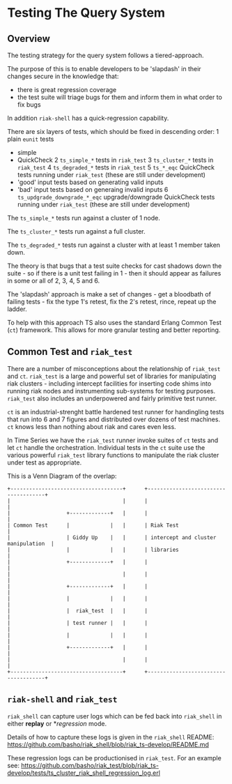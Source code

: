 # Testing The Query System

## Overview

The testing strategy for the query system follows a tiered-approach.

The purpose of this is to enable developers to be 'slapdash' in their changes secure in the knowledge that:
* there is great regression coverage
* the test suite will triage bugs for them and inform them in what order to fix bugs

In addition `riak-shell` has a quick-regression capability.

There are six layers of tests, which should be fixed in descending order:
1 plain `eunit` tests
  - simple
  - QuickCheck
2 `ts_simple_*` tests in `riak_test`
3 `ts_cluster_*` tests in `riak_test`
4 `ts_degraded_*` tests in `riak_test`
5 `ts_*_eqc` QuickCheck tests running under `riak_test` (these are still under development)
  - 'good' input tests based on generating valid inputs
  - 'bad' input tests based on generaing invalid inputs
6 `ts_updgrade_downgrade_*_eqc` upgrade/downgrade QuickCheck tests running under `riak_test` (these are still under development)

The `ts_simple_*` tests run against a cluster of 1 node.

The `ts_cluster_*` tests run against a full cluster.

The `ts_degraded_*` tests run against a cluster with at least 1 member taken down.

The theory is that bugs that a test suite checks for cast shadows down the suite - so if there is a unit test failing in 1 - then it should appear as failures in some or all of 2, 3, 4, 5 and 6.

The 'slapdash' approach is make a set of changes - get a bloodbath of failing tests - fix the type 1's retest, fix the 2's retest, rince, repeat up the ladder.

To help with this approach TS also uses the standard Erlang Common Test (`ct`) framework. This allows for more granular testing and better reporting.

## Common Test and `riak_test`

There are a number of misconceptions about the relationship of `riak_test` and `ct`. `riak_test` is a large and powerful set of libraries for manipulating riak clusters - including intercept facilities for inserting code shims into running riak nodes and instrumenting sub-systems for testing purposes. `riak_test` also includes an underpowered and fairly primitive test runner.

`ct` is an industrial-strenght battle hardened test runner for handingling tests that run into 6 and 7 figures and distributed over dozens of test machines. `ct` knows less than nothing about riak and cares even less.

In Time Series we have the `riak_test` runner invoke suites of `ct` tests and let `ct` handle the orchestration. Individual tests in the `ct` suite use the various powerful `riak_test` library functions to manipulate the riak cluster under test as appropriate.

This is a Venn Diagram of the overlap:

```
+------------------------------------+      +-------------------------------------+
|                                    |      |                                     |
|                  +-------------+   |      |                                     |
| Common Test      |             |   |      | Riak Test                           |
|                  | Giddy Up    |   |      | intercept and cluster manipulation  |
|                  |             |   |      | libraries                           |
|                  +-------------+   |      |                                     |
|                                    |      |                                     |
|                  +-------------+   |      |                                     |
|                  |             |   |      |                                     |
|                  |  riak_test  |   |      |                                     |
|                  | test runner |   |      |                                     |
|                  |             |   |      |                                     |
|                  +-------------+   |      |                                     |
|                                    |      |                                     |
+------------------------------------+      +-------------------------------------+
```

## `riak-shell` and `riak_test`

`riak_shell` can capture user logs which can be fed back into `riak_shell` in either **replay** or **regression* mode.

Details of how to capture these logs is given in the `riak_shell` README:
https://github.com/basho/riak_shell/blob/riak_ts-develop/README.md

These regression logs can be productionised in `riak_test`. For an example see:
https://github.com/basho/riak_test/blob/riak_ts-develop/tests/ts_cluster_riak_shell_regression_log.erl 